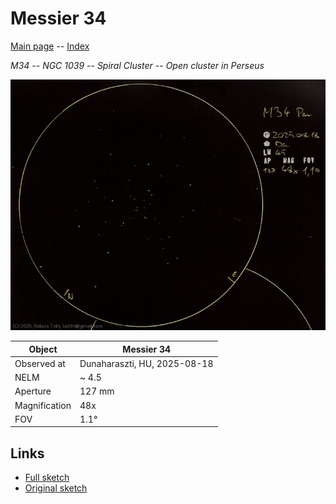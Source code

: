 # Messier 34

[Main page](../index.md) -- [Index](../pages/obj_index.md)

_M34_ -- _NGC 1039_ -- _Spiral Cluster_ -- _Open cluster in Perseus_  

![Messier 34](../img/m34-20250820.jpg)

Object | Messier 34
-|-
Observed at | Dunaharaszti, HU, 2025-08-18
NELM | ~ 4.5
Aperture | 127 mm
Magnification | 48x
FOV | 1.1°


## Links

- [Full sketch](../img/m34-alpha-umi-20250820.jpg)
- [Original sketch](../scan/20250819.jpg)

